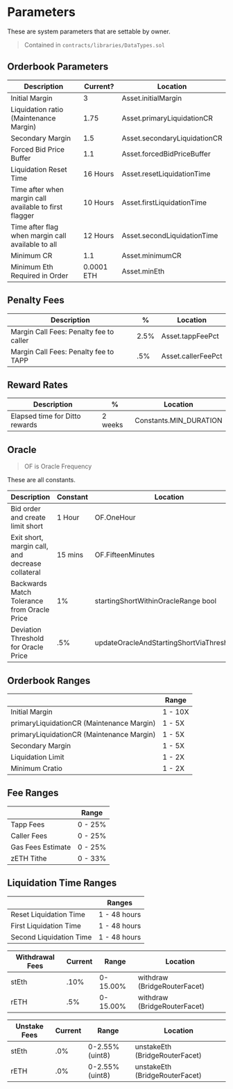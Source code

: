 # Parameters

These are system parameters that are settable by owner.

> Contained in `contracts/libraries/DataTypes.sol`

## Orderbook Parameters

| Description                                            | Current?   | Location                     |
| ------------------------------------------------------ | ---------- | ---------------------------- |
| Initial Margin                                         | 3          | Asset.initialMargin          |
| Liquidation ratio (Maintenance Margin)                 | 1.75       | Asset.primaryLiquidationCR   |
| Secondary Margin                                       | 1.5        | Asset.secondaryLiquidationCR |
| Forced Bid Price Buffer                                | 1.1        | Asset.forcedBidPriceBuffer   |
| Liquidation Reset Time                                 | 16 Hours   | Asset.resetLiquidationTime   |
| Time after when margin call available to first flagger | 10 Hours   | Asset.firstLiquidationTime   |
| Time after flag when margin call available to all      | 12 Hours   | Asset.secondLiquidationTime  |
| Minimum CR                                             | 1.1        | Asset.minimumCR              |
| Minimum Eth Required in Order                          | 0.0001 ETH | Asset.minEth                 |

## Penalty Fees

| Description                             | %    | Location           |
| --------------------------------------- | ---- | ------------------ |
| Margin Call Fees: Penalty fee to caller | 2.5% | Asset.tappFeePct   |
| Margin Call Fees: Penalty fee to TAPP   | .5%  | Asset.callerFeePct |

## Reward Rates

| Description                    | %       | Location               |
| ------------------------------ | ------- | ---------------------- |
| Elapsed time for Ditto rewards | 2 weeks | Constants.MIN_DURATION |

## Oracle

> OF is Oracle Frequency

These are all constants.

| Description                                      | Constant | Location                                   |
| ------------------------------------------------ | -------- | ------------------------------------------ |
| Bid order and create limit short                 | 1 Hour   | OF.OneHour                                 |
| Exit short, margin call, and decrease collateral | 15 mins  | OF.FifteenMinutes                          |
| Backwards Match Tolerance from Oracle Price      | 1%       | startingShortWithinOracleRange bool        |
| Deviation Threshold for Oracle Price             | .5%      | updateOracleAndStartingShortViaThreshold() |

## Orderbook Ranges

|                                           | Range   |
| ----------------------------------------- | ------- |
| Initial Margin                            | 1 - 10X |
| primaryLiquidationCR (Maintenance Margin) | 1 - 5X  |
| primaryLiquidationCR (Maintenance Margin) | 1 - 5X  |
| Secondary Margin                          | 1 - 5X  |
| Liquidation Limit                         | 1 - 2X  |
| Minimum Cratio                            | 1 - 2X  |

## Fee Ranges

|                   | Range   |
| ----------------- | ------- |
| Tapp Fees         | 0 - 25% |
| Caller Fees       | 0 - 25% |
| Gas Fees Estimate | 0 - 25% |
| zETH Tithe        | 0 - 33% |

## Liquidation Time Ranges

|                         | Ranges       |
| ----------------------- | ------------ |
| Reset Liquidation Time  | 1 - 48 hours |
| First Liquidation Time  | 1 - 48 hours |
| Second Liquidation Time | 1 - 48 hours |

| Withdrawal Fees | Current | Range    | Location                     |
| --------------- | ------- | -------- | ---------------------------- |
| stEth           | .10%    | 0-15.00% | withdraw (BridgeRouterFacet) |
| rETH            | .5%     | 0-15.00% | withdraw (BridgeRouterFacet) |

| Unstake Fees | Current | Range           | Location                       |
| ------------ | ------- | --------------- | ------------------------------ |
| stEth        | .0%     | 0-2.55% (uint8) | unstakeEth (BridgeRouterFacet) |
| rETH         | .0%     | 0-2.55% (uint8) | unstakeEth (BridgeRouterFacet) |
